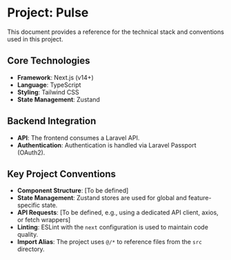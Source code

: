 # Project: Pulse

This document provides a reference for the technical stack and conventions used in this project.

## Core Technologies

- **Framework**: Next.js (v14+)
- **Language**: TypeScript
- **Styling**: Tailwind CSS
- **State Management**: Zustand

## Backend Integration

- **API**: The frontend consumes a Laravel API.
- **Authentication**: Authentication is handled via Laravel Passport (OAuth2).

## Key Project Conventions

- **Component Structure**: [To be defined]
- **State Management**: Zustand stores are used for global and feature-specific state.
- **API Requests**: [To be defined, e.g., using a dedicated API client, axios, or fetch wrappers]
- **Linting**: ESLint with the `next` configuration is used to maintain code quality.
- **Import Alias**: The project uses `@/*` to reference files from the `src` directory.
